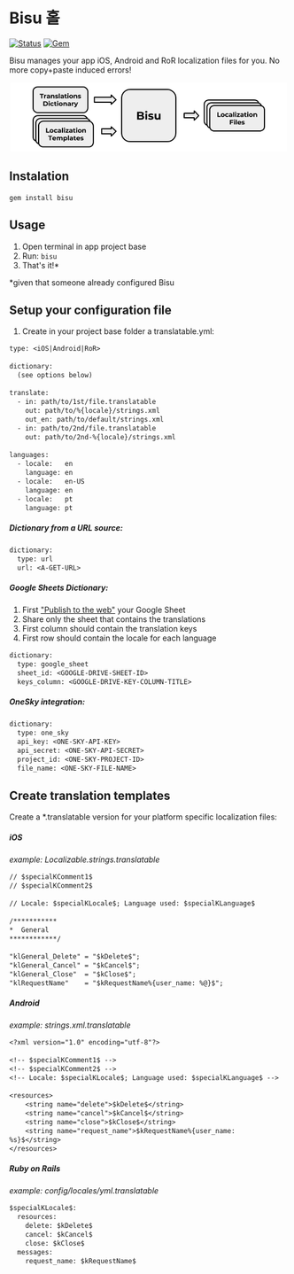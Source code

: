 Bisu 홀
========

[![Status](https://travis-ci.org/hole19/bisu.svg?branch=master)](https://travis-ci.org/hole19/bisu?branch=master)
[![Gem](https://img.shields.io/gem/v/bisu.svg?style=flat)](http://rubygems.org/gems/bisu "View this project in Rubygems")

Bisu manages your app iOS, Android and RoR localization files for you. No more copy+paste induced errors!

<p align="center">
  <img src="https://raw.githubusercontent.com/hole19/bisu/master/README_explanation.png" width="500">
</p>

Instalation
-----

```
gem install bisu
```

Usage
-----

1. Open terminal in app project base
1. Run: `bisu`
1. That's it!*

*given that someone already configured Bisu

Setup your configuration file
-----

1. Create in your project base folder a translatable.yml:

  ```
  type: <iOS|Android|RoR>

  dictionary:
    (see options below)

  translate:
    - in: path/to/1st/file.translatable
      out: path/to/%{locale}/strings.xml
      out_en: path/to/default/strings.xml
    - in: path/to/2nd/file.translatable
      out: path/to/2nd-%{locale}/strings.xml

  languages:
    - locale:   en
      language: en
    - locale:   en-US
      language: en
    - locale:   pt
      language: pt
  ```

##### Dictionary from a URL source:

  ```
  dictionary:
    type: url
    url: <A-GET-URL>
  ```

##### Google Sheets Dictionary:

1. First ["Publish to the web"](https://www.google.com/search?q=google+sheets+publish+to+web) your Google Sheet
1. Share only the sheet that contains the translations
1. First column should contain the translation keys
1. First row should contain the locale for each language

  ```
  dictionary:
    type: google_sheet
    sheet_id: <GOOGLE-DRIVE-SHEET-ID>
    keys_column: <GOOGLE-DRIVE-KEY-COLUMN-TITLE>
  ```

##### OneSky integration:

  ```
  dictionary:
    type: one_sky
    api_key: <ONE-SKY-API-KEY>
    api_secret: <ONE-SKY-API-SECRET>
    project_id: <ONE-SKY-PROJECT-ID>
    file_name: <ONE-SKY-FILE-NAME>
  ```

Create translation templates
-----

Create a \*.translatable version for your platform specific localization files:

##### iOS
*example: Localizable.strings.translatable*

  ```
  // $specialKComment1$
  // $specialKComment2$

  // Locale: $specialKLocale$; Language used: $specialKLanguage$

  /***********
  *  General
  ************/

  "klGeneral_Delete" = "$kDelete$";
  "klGeneral_Cancel" = "$kCancel$";
  "klGeneral_Close"  = "$kClose$";
  "klRequestName"    = "$kRequestName%{user_name: %@}$";
  ```

##### Android
*example: strings.xml.translatable*

  ```
  <?xml version="1.0" encoding="utf-8"?>

  <!-- $specialKComment1$ -->
  <!-- $specialKComment2$ -->
  <!-- Locale: $specialKLocale$; Language used: $specialKLanguage$ -->

  <resources>
      <string name="delete">$kDelete$</string>
      <string name="cancel">$kCancel$</string>
      <string name="close">$kClose$</string>
      <string name="request_name">$kRequestName%{user_name: %s}$</string>
  </resources>
  ```

##### Ruby on Rails
*example: config/locales/yml.translatable*

  ```
  $specialKLocale$:
    resources:
      delete: $kDelete$
      cancel: $kCancel$
      close: $kClose$
    messages:
      request_name: $kRequestName$
  ```
